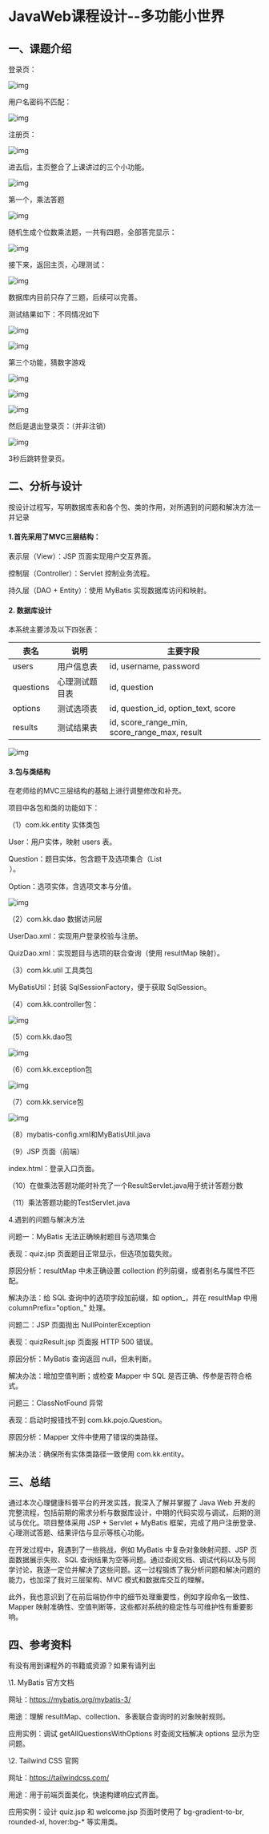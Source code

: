 # JavaWeb课程设计--多功能小世界

## 一、**课题介绍**

登录页：

![img](pictures/wps1.jpg) 

用户名密码不匹配：

![img](pictures/wps2.jpg) 

注册页：

![img](pictures/wps3.jpg) 

进去后，主页整合了上课讲过的三个小功能。

![img](pictures/wps4.jpg) 

第一个，乘法答题

![img](pictures/wps5.jpg) 

随机生成个位数乘法题，一共有四题，全部答完显示：

![img](pictures/wps6.jpg) 

接下来，返回主页，心理测试：

![img](pictures/wps7.jpg) 

数据库内目前只存了三题，后续可以完善。

测试结果如下：不同情况如下

![img](pictures/wps8.jpg) 

![img](pictures/wps9.jpg) 

第三个功能，猜数字游戏

![img](pictures/wps10.jpg) 

![img](pictures/wps11.jpg) 

![img](pictures/wps12.jpg) 

然后是退出登录页：（并非注销）

![img](pictures/wps13.jpg) 

3秒后跳转登录页。

## **二、分析与设计**

按设计过程写，写明数据库表和各个包、类的作用，对所遇到的问题和解决方法一并记录

#### 1.首先采用了MVC三层结构：

表示层（View）：JSP 页面实现用户交互界面。

控制层（Controller）：Servlet 控制业务流程。

持久层（DAO + Entity）：使用 MyBatis 实现数据库访问和映射。

#### 2. 数据库设计

本系统主要涉及以下四张表：

| 表名      | 说明           | 主要字段                                     |
| --------- | -------------- | -------------------------------------------- |
| users     | 用户信息表     | id, username, password                       |
| questions | 心理测试题目表 | id, question                                 |
| options   | 测试选项表     | id, question_id, option_text, score          |
| results   | 测试结果表     | id, score_range_min, score_range_max, result |

![img](pictures/wps14.jpg) 

#### 3.包与类结构

在老师给的MVC三层结构的基础上进行调整修改和补充。

项目中各包和类的功能如下：

（1）com.kk.entity 实体类包

User：用户实体，映射 users 表。

Question：题目实体，包含题干及选项集合（List<Option>）。

Option：选项实体，含选项文本与分值。

![img](pictures/wps15.jpg) 



（2）com.kk.dao 数据访问层

UserDao.xml：实现用户登录校验与注册。

QuizDao.xml：实现题目与选项的联合查询（使用 resultMap 映射）。

（3）com.kk.util 工具类包

MyBatisUtil：封装 SqlSessionFactory，便于获取 SqlSession。


（4）com.kk.controller包：

![img](pictures/wps16.jpg) 

（5）com.kk.dao包

![img](pictures/wps17.jpg) 


（6）com.kk.exception包

![img](pictures/wps18.jpg) 


（7）com.kk.service包

![img](pictures/wps19.jpg) 


（8）mybatis-config.xml和MyBatisUtil.java


（9）JSP 页面（前端）

index.html：登录入口页面。

（10）在做乘法答题功能时补充了一个ResultServlet.java用于统计答题分数

（11）乘法答题功能的TestServlet.java


4.遇到的问题与解决方法

问题一：MyBatis 无法正确映射题目与选项集合

表现：quiz.jsp 页面题目正常显示，但选项加载失败。

原因分析：resultMap 中未正确设置 collection 的列前缀，或者别名与属性不匹配。

解决办法：给 SQL 查询中的选项字段加前缀，如 option_，并在 resultMap 中用 columnPrefix="option_" 处理。

问题二：JSP 页面抛出 NullPointerException

表现：quizResult.jsp 页面报 HTTP 500 错误。

原因分析：MyBatis 查询返回 null，但未判断。

解决办法：增加空值判断；或检查 Mapper 中 SQL 是否正确、传参是否符合格式。

问题三：ClassNotFound 异常

表现：启动时报错找不到 com.kk.pojo.Question。

原因分析：Mapper 文件中使用了错误的类路径。

解决办法：确保所有实体类路径一致使用 com.kk.entity。

## **三、总结**

通过本次心理健康科普平台的开发实践，我深入了解并掌握了 Java Web 开发的完整流程，包括前期的需求分析与数据库设计，中期的代码实现与调试，后期的测试与优化。项目整体采用 JSP + Servlet + MyBatis 框架，完成了用户注册登录、心理测试答题、结果评估与显示等核心功能。

在开发过程中，我遇到了一些挑战，例如 MyBatis 中复杂对象映射问题、JSP 页面数据展示失败、SQL 查询结果为空等问题。通过查阅文档、调试代码以及与同学讨论，我逐一定位并解决了这些问题。这一过程锻炼了我分析问题和解决问题的能力，也加深了我对三层架构、MVC 模式和数据库交互的理解。

此外，我也意识到了在前后端协作中的细节处理重要性，例如字段命名一致性、Mapper 映射准确性、空值判断等，这些都对系统的稳定性与可维护性有重要影响。

## **四、参考资料**

有没有用到课程外的书籍或资源？如果有请列出

\1. MyBatis 官方文档

网址：https://mybatis.org/mybatis-3/

用途：理解 resultMap、collection、多表联合查询时的对象映射规则。

应用实例：调试 getAllQuestionsWithOptions 时查阅文档解决 options 显示为空 问题。

\2. Tailwind CSS 官网

网址：https://tailwindcss.com/

用途：用于前端页面美化，快速构建响应式界面。

应用实例：设计 quiz.jsp 和 welcome.jsp 页面时使用了 bg-gradient-to-br, rounded-xl, hover:bg-* 等实用类。
